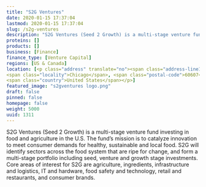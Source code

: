 ```yaml
---
title: "S2G Ventures"
date: 2020-01-15 17:37:04
lastmod: 2020-01-15 17:37:04
slug: /s2g-ventures
description: "S2G Ventures (Seed 2 Growth) is a multi-stage venture fund investing in food and agriculture in the U.S. The fund’s mission is to catalyze innovation to meet consumer demands for healthy, sustainable and local food. S2G will identify sectors across the food system that are ripe for change, and form a multi-stage portfolio including seed, venture and growth stage investments. Core areas of interest for S2G are agriculture, ingredients, infrastructure and logistics, IT and hardware, food safety and technology, retail and restaurants, and consumer brands."
proteins: []
products: []
business: [Finance]
finance_type: [Venture Capital]
regions: [US & Canada]
location: [<p class="address" translate="no"><span class="address-line1">North Carpenter Street</span><br>
<span class="locality">Chicago</span>, <span class="postal-code">60607</span><br>
<span class="country">United States</span></p>]
featured_image: "s2gventures logo.png"
draft: false
pinned: false
homepage: false
weight: 5000
uuid: 1311
---
```

<p>S2G Ventures (Seed 2 Growth) is a multi-stage venture fund investing in food and agriculture in the U.S. The fund’s mission is to catalyze innovation to meet consumer demands for healthy, sustainable and local food. S2G will identify sectors across the food system that are ripe for change, and form a multi-stage portfolio including seed, venture and growth stage investments. Core areas of interest for S2G are agriculture, ingredients, infrastructure and logistics, IT and hardware, food safety and technology, retail and restaurants, and consumer brands.</p>
